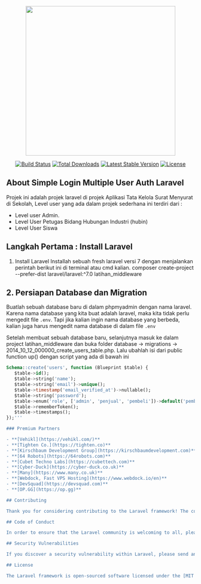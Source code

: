 <p align="center"><a href="https://laravel.com" target="_blank"><img src="https://raw.githubusercontent.com/laravel/art/master/logo-lockup/5%20SVG/2%20CMYK/1%20Full%20Color/laravel-logolockup-cmyk-red.svg" width="400"></a></p>

<p align="center">
<a href="https://travis-ci.org/laravel/framework"><img src="https://travis-ci.org/laravel/framework.svg" alt="Build Status"></a>
<a href="https://packagist.org/packages/laravel/framework"><img src="https://poser.pugx.org/laravel/framework/d/total.svg" alt="Total Downloads"></a>
<a href="https://packagist.org/packages/laravel/framework"><img src="https://poser.pugx.org/laravel/framework/v/stable.svg" alt="Latest Stable Version"></a>
<a href="https://packagist.org/packages/laravel/framework"><img src="https://poser.pugx.org/laravel/framework/license.svg" alt="License"></a>
</p>

## About Simple Login Multiple User Auth Laravel

Projek ini adalah projek laravel di projek Aplikasi Tata Kelola Surat Menyurat di Sekolah, Level user yang ada dalam projek sederhana ini terdiri dari :

- Level user Admin.
- Level User Petugas Bidang Hubungan Industri (hubin)
- Level User Siswa 


## Langkah Pertama : Install Laravel

1. Install Laravel
Installah sebuah fresh laravel versi 7 dengan menjalankan perintah berikut ini di terminal atau cmd kalian. composer create-project --prefer-dist laravel/laravel:^7.0 latihan_middleware   

## 2. Persiapan Database dan Migration

Buatlah sebuah database baru di dalam phpmyadmin dengan nama laravel. Karena nama database yang kita buat adalah laravel, maka kita tidak perlu mengedit file `.env`. Tapi jika kalian ingin nama database yang berbeda, kalian juga harus mengedit nama database di dalam file `.env`

 Setelah membuat sebuah database baru, selanjutnya masuk ke dalam project latihan_middleware dan buka folder database → migrations → 2014_10_12_000000_create_users_table.php. Lalu ubahlah isi dari public function up() dengan script yang ada di bawah ini 

 ```Sql
 Schema::create('users', function (Blueprint $table) {
    $table->id();
    $table->string('name');
    $table->string('email')->unique();
    $table->timestamp('email_verified_at')->nullable();
    $table->string('password');
    $table->enum('role', ['admin', 'penjual', 'pembeli'])->default('pembeli');
    $table->rememberToken();
    $table->timestamps();
});'''

### Premium Partners

- **[Vehikl](https://vehikl.com/)**
- **[Tighten Co.](https://tighten.co)**
- **[Kirschbaum Development Group](https://kirschbaumdevelopment.com)**
- **[64 Robots](https://64robots.com)**
- **[Cubet Techno Labs](https://cubettech.com)**
- **[Cyber-Duck](https://cyber-duck.co.uk)**
- **[Many](https://www.many.co.uk)**
- **[Webdock, Fast VPS Hosting](https://www.webdock.io/en)**
- **[DevSquad](https://devsquad.com)**
- **[OP.GG](https://op.gg)**

## Contributing

Thank you for considering contributing to the Laravel framework! The contribution guide can be found in the [Laravel documentation](https://laravel.com/docs/contributions).

## Code of Conduct

In order to ensure that the Laravel community is welcoming to all, please review and abide by the [Code of Conduct](https://laravel.com/docs/contributions#code-of-conduct).

## Security Vulnerabilities

If you discover a security vulnerability within Laravel, please send an e-mail to Taylor Otwell via [taylor@laravel.com](mailto:taylor@laravel.com). All security vulnerabilities will be promptly addressed.

## License

The Laravel framework is open-sourced software licensed under the [MIT license](https://opensource.org/licenses/MIT).
